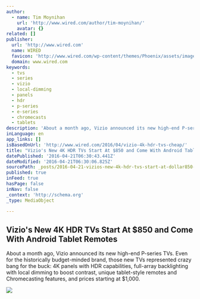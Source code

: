 ```yaml
---
author:
  - name: Tim Moynihan
    url: 'http://www.wired.com/author/tim-moynihan/'
    avatar: {}
related: []
publisher:
  url: 'http://www.wired.com'
  name: WIRED
  favicon: 'http://www.wired.com/wp-content/themes/Phoenix/assets/images/favicon.ico'
  domain: www.wired.com
keywords:
  - tvs
  - series
  - vizio
  - local-dimming
  - panels
  - hdr
  - p-series
  - e-series
  - chromecasts
  - tablets
description: 'About a month ago, Vizio announced its new high-end P-series TVs. Even for the historically budget-minded brand, those new TVs represented crazy bang for the buck: 4K panels with HDR capabilities, full-array backlighting with local dimming to boost contrast, unique tablet-style remotes and Chromecasting features, and prices starting at $1,000.'
inLanguage: en
app_links: []
isBasedOnUrl: 'http://www.wired.com/2016/04/vizio-4k-hdr-tvs-cheap/'
title: "Vizio's New 4K HDR TVs Start At $850 and Come With Android Tablet Remotes"
datePublished: '2016-04-21T06:30:43.441Z'
dateModified: '2016-04-21T06:30:06.825Z'
sourcePath: _posts/2016-04-21-vizios-new-4k-hdr-tvs-start-at-dollar850-and-come-with-android-t.md
published: true
inFeed: true
hasPage: false
inNav: false
_context: 'http://schema.org'
_type: MediaObject

---
```

<article style=""><h1>Vizio's New 4K HDR TVs Start At $850 and Come With Android Tablet Remotes</h1><p>About a month ago, Vizio announced its new high-end P-series TVs. Even for the historically budget-minded brand, those new TVs represented crazy bang for the buck: 4K panels with HDR capabilities, full-array backlighting with local dimming to boost contrast, unique tablet-style remotes and Chromecasting features, and prices starting at $1,000.</p><img src="http://www.wired.com/wp-content/uploads/2016/04/vizio-ft-1200x630.jpg" /></article>